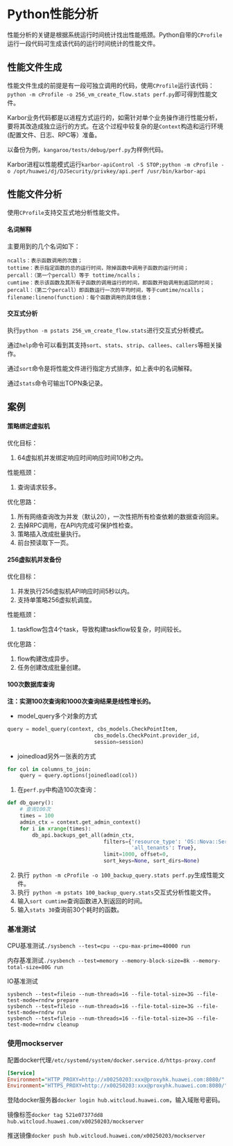 # Python性能分析

性能分析的关键是根据系统运行时间统计找出性能瓶颈。Python自带的```CProfile```运行一段代码可生成该代码的运行时间统计的性能文件。

## 性能文件生成

性能文件生成的前提是有一段可独立调用的代码，使用```CProfile```运行该代码：```python -m cProfile -o 256_vm_create_flow.stats perf.py```即可得到性能文件。

Karbor业务代码都是以进程方式运行的，如需针对单个业务操作进行性能分析，要将其改造成独立运行的方式。在这个过程中较复杂的是```Context```构造和运行环境(配置文件、日志、RPC等）准备。

以备份为例，```kangaroo/tests/debug/perf.py```为样例代码。

Karbor进程以性能模式运行```karbor-apiControl -S STOP;python -m cProfile -o /opt/huawei/dj/DJSecurity/privkey/api.perf /usr/bin/karbor-api```

## 性能文件分析

使用```CProfile```支持交互式地分析性能文件。

#### 名词解释

主要用到的几个名词如下：

```shell
ncalls：表示函数调用的次数；
tottime：表示指定函数的总的运行时间，除掉函数中调用子函数的运行时间；
percall：（第一个percall）等于 tottime/ncalls；
cumtime：表示该函数及其所有子函数的调用运行的时间，即函数开始调用到返回的时间；
percall：（第二个percall）即函数运行一次的平均时间，等于cumtime/ncalls；
filename:lineno(function)：每个函数调用的具体信息；
```

#### 交互式分析

执行```python -m pstats 256_vm_create_flow.stats```进行交互式分析模式。

通过```help```命令可以看到其支持```sort```、```stats```、```strip```、```callees```、```callers```等相关操作。

通过```sort```命令是将性能文件进行指定方式排序，如上表中的名词解释。

通过```stats```命令可输出TOPN条记录。

## 案例

#### 策略绑定虚拟机

优化目标：

1. 64虚拟机并发绑定响应时间响应时间10秒之内。

性能瓶颈：

1. 查询请求较多。

优化思路：

1. 所有网络查询改为并发（默认20），一次性把所有检查依赖的数据查询回来。
2. 去掉RPC调用，在API内完成可保护性检查。
3. 策略插入改成批量执行。
4. 前台预读取下一页。

#### 256虚拟机并发备份

优化目标：

1. 并发执行256虚拟机API响应时间5秒以内。
2. 支持单策略256虚拟机调度。

性能瓶颈：

1. taskflow包含4个task，导致构建taskflow较复杂，时间较长。

优化思路：

1. flow构建改成异步。
2. 任务创建改成批量创建。

#### 100次数据库查询

**注：实测100次查询和1000次查询结果是线性增长的。**

- model_query多个对象的方式

```python
query = model_query(context, cbs_models.CheckPointItem,
                            cbs_models.CheckPoint.provider_id,
                            session=session)
```

- joinedload另外一张表的方式

```python
for col in columns_to_join:
    query = query.options(joinedload(col))
```

1. 在```perf.py```中构造100次查询：

```python
def db_query():
    # 查询100次
    times = 100
    admin_ctx = context.get_admin_context()
    for i in xrange(times):
        db_api.backups_get_all(admin_ctx,
                               filters={'resource_type': 'OS::Nova::Server',
                                        'all_tenants': True},
                               limit=1000, offset=0,
                               sort_keys=None, sort_dirs=None)
```

2. 执行``` python -m cProfile -o 100_backup_query.stats perf.py```生成性能文件。
3. 执行``` python -m pstats 100_backup_query.stats```交互式分析性能文件。
4. 输入```sort cumtime```查询函数进入到返回的时间。
5. 输入```stats 30```查询前30个耗时的函数。

### 基准测试

CPU基准测试```./sysbench --test=cpu --cpu-max-prime=40000 run```

内存基准测试```./sysbench --test=memory --memory-block-size=8k --memory-total-size=80G run```

IO基准测试

```shell
sysbench --test=fileio --num-threads=16 --file-total-size=3G --file-test-mode=rndrw prepare
sysbench --test=fileio --num-threads=16 --file-total-size=3G --file-test-mode=rndrw run
sysbench --test=fileio --num-threads=16 --file-total-size=3G --file-test-mode=rndrw cleanup
```



### 使用mockserver

配置docker代理```/etc/systemd/system/docker.service.d/https-proxy.conf```

```ini
[Service]
Environment="HTTP_PROXY=http://x00250203:xxx@proxyhk.huawei.com:8080/"
Environment="HTTPS_PROXY=http://x00250203:xxx@proxyhk.huawei.com:8080/"
```

登陆docker服务器```docker login hub.witcloud.huawei.com```，输入域账号密码。

镜像标签```docker tag 521e07377dd8 hub.witcloud.huawei.com/x00250203/mockserver```

推送镜像```docker push hub.witcloud.huawei.com/x00250203/mockserver```
